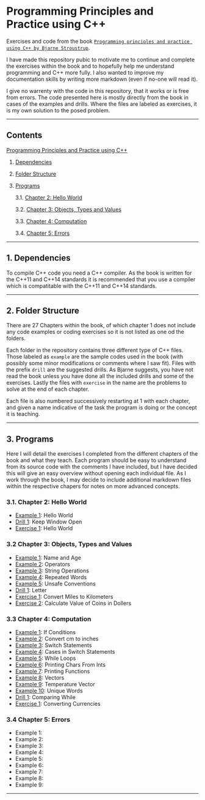 # Programming Principles and Practice using C++

Exercises and code from the book [`Programming principles and practice using C++ by Bjarne Stroustrup`](https://www.stroustrup.com/programming.html).

I have made this repository pubic to motivate me to continue and complete the exercises within the book and to hopefully help me understand programming and C++ more fully. I also wanted to improve my documentation skills by writing more markdown (even if no-one will read it).

I give no warrenty with the code in this repository, that it works or is free from errors. The code presented here is mostly directly from the book in cases of the examples and drills. Where the files are labeled as exercises, it is my own solution to the posed problem.

---

## Contents

[Programming Principles and Practice using C++](#programming-principles-and-practice-using-c++)

1. [Dependencies](#1-dependencies)
2. [Folder Structure](#2-folder-structure)
3. [Programs](#3-programs)

    3.1. [Chapter 2: Hello World](Chapter2/)

    3.2. [Chapter 3: Objects, Types and Values](Chapter3/)

    3.3. [Chapter 4: Computation](Chapter4/)

    3.4. [Chapter 5: Errors](Chapter5/)

---

## 1. Dependencies

To compile C++ code you need a C++ compiler. As the book is written for the C++11 and C++14 standards it is recommended that you use a compiler which is compatitable with the C++11 and C++14 standards.

---

## 2. Folder Structure

There are 27 Chapters within the book, of which chapter 1 does not include any code examples or coding exercises so it is not listed as one od the folders.

Each folder in the repository contains three different type of C++ files. Those labeled as `example` are the sample codes used in the book (with possibly some minor modifications or comments where I saw fit). Files with the prefix `drill` are the suggested drills. As Bjarne suggests, you have not read the book unless you have done all the included drills and some of the exercises.  Lastly the files with `exercise` in the name are the problems to solve at the end of each chapter.

Each file is also numbered successively restarting at 1 with each chapter, and given a name indicative of the task the program is doing or the concept it is teaching.

---

## 3. Programs

Here I will detail the exercises I completed from the different chapters of the book and what they teach. Each program should be easy to understand from its source code with the comments I have included, but I have decided this will give an easy overview without opening each individual file. As I work through the book, I may decide to include additional markdown files within the respective chapers for notes on more advanced concepts.

### 3.1. Chapter 2: Hello World

- [Example 1](Chapter2/example1_helloworld.cpp): Hello World
- [Drill 1](Chapter2/drill1_keepopen.cpp): Keep Window Open
- [Exercise 1](Chapter2/exercise1_helloworld.cpp): Hello World

### 3.2 Chapter 3: Objects, Types and Values

- [Example 1](Chapter3/example_nameage.cpp): Name and Age
- [Example 2](Chapter3/example_operators.cpp): Operators
- [Example 3](Chapter3/example_stringoperations.cpp): String Operations
- [Example 4](Chapter3/example_repeatedwords.cpp): Repeated Words
- [Example 5](Chapter3/example_unsafeconventions.cpp): Unsafe Conventions
- [Drill 1](Chapter3/drill1_letter.cpp): Letter
- [Exercise 1](Chapter3/exercise1_milestokms.cpp): Convert Miles to Kilometers
- [Exercise 2](Chapter3/exercise2_dollerscents.cpp): Calculate Value of Coins in Dollers

### 3.3 Chapter 4: Computation

- [Example 1](Chapter4/example1_ifconditions.cpp): If Conditions
- [Example 2](Chapter4/example2_cmtoinch.cpp): Convert cm to inches
- [Example 3](Chapter4/example3_switchitup.cpp): Switch Statements
- [Example 4](Chapter4/example4_casesandcasesandcases.cpp): Cases in Switch Statements
- [Example 5](Chapter4/example5_whileloop.cpp): While Loops
- [Example 6](Chapter4/example6_printingchars.cpp): Printing Chars From Ints
- [Example 7](Chapter4/example7_functionprint.cpp): Printing Functions
- [Example 8](Chapter4/example8_vectors.cpp): Vectors
- [Example 9](Chapter4/example9_temperaturevector.cpp): Temperature Vector
- [Example 10](Chapter4/example10_simpledictionary.cpp): Unique Words
- [Drill 1](Chapter4/drill1_whileloop.cpp): Comparing While
- [Exercise 1](Chapter4/exercise1_currencyconvertorswitch.cpp): Converting Currencies

### 3.4 Chapter 5: Errors

- Example 1:
- Example 2:
- Example 3:
- Example 4:
- Example 5:
- Example 6:
- Example 7:
- Example 8:
- Example 9:

---
